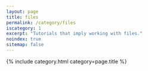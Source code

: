 ```yaml
---
layout: page
title: files
permalink: /category/files
iscategory: 1
excerpt: "Tutorials that imply working with files."
noindex: true
sitemap: false
---
```


{% include category.html category=page.title %}
